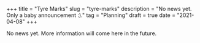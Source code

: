 +++
title = "Tyre Marks"
slug = "tyre-marks"
description = "No news yet. Only a baby announcement :)."
tag = "Planning"
draft = true
date = "2021-04-08"
+++

No news yet. More information will come here in the future.
